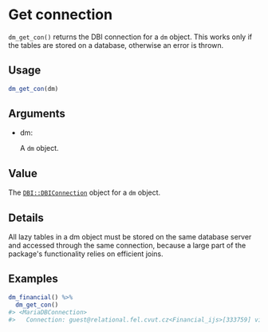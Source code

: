 # Get connection

`dm_get_con()` returns the DBI connection for a `dm` object. This works
only if the tables are stored on a database, otherwise an error is
thrown.

## Usage

``` r
dm_get_con(dm)
```

## Arguments

- dm:

  A `dm` object.

## Value

The
[`DBI::DBIConnection`](https://dbi.r-dbi.org/reference/DBIConnection-class.html)
object for a `dm` object.

## Details

All lazy tables in a dm object must be stored on the same database
server and accessed through the same connection, because a large part of
the package's functionality relies on efficient joins.

## Examples

``` r
dm_financial() %>%
  dm_get_con()
#> <MariaDBConnection>
#>   Connection: guest@relational.fel.cvut.cz<Financial_ijs>[333759] via TCP/IP
```
